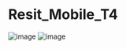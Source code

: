 # Resit_Mobile_T4
![image](https://user-images.githubusercontent.com/85857134/229047216-7f956b71-ea77-402d-9153-9c682095bf65.png)
![image](https://user-images.githubusercontent.com/85857134/229047241-63b0a324-cf2d-41c4-b9a6-a687c0179224.png)

